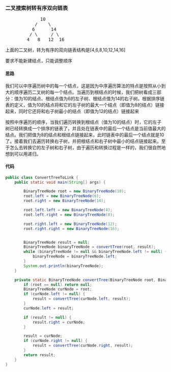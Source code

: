 ### 二叉搜索树转有序双向链表

<pre>
             10
           /    \
          6      14
         / \     / \
        4   8   12  16 
</pre>

上面的二叉树，转为有序的双向链表结构是[4,6,8,10,12,14,16]

要求不能新建结点，只能调整顺序

#### 思路

我们可以中序遍历树中的每一个结点，这是因为中序遍历算法的特点是按照从小到大的顺序遍历二叉树的每一个结点。当遍历到根结点的时候，我们把树看成三部分：值为10的结点、根结点值为6的左子树、根结点值为14的右子树。根据排序链表的定义，值为10的结点将和它的左子树的最大一个结点（即值为8的结点）链接起来，同时它还将和右子树最小的结点（即值为12的结点）链接起来

按照中序遍历的顺序，当我们遍历转换到根结点（值为10的结点）时，它的左子树已经转换成一个排序的链表了，并且处在链表中的最后一个结点是当前值最大的结点。我们把值为8的结点和根结点链接起来，此时链表中的最后一个结点就是10了。接着我们去遍历转换右子树，并把根结点和右子树中最小的结点链接起来。至于怎么去转换它的左子树和右子树，由于遍历和转换过程是一样的，我们很自然地想到可以用递归。

#### 代码

```java
public class ConvertTreeToLink {
    public static void main(String[] args) {

        BinaryTreeNode root = new BinaryTreeNode(10);
        root.left = new BinaryTreeNode(6);
        root.right = new BinaryTreeNode(14);

        root.left.left = new BinaryTreeNode(4);
        root.left.right = new BinaryTreeNode(8);

        root.right.left = new BinaryTreeNode(12);
        root.right.right = new BinaryTreeNode(16);


        BinaryTreeNode result = null;
        BinaryTreeNode binaryTreeNode = convertTree(root, result);
        while (binaryTreeNode != null && binaryTreeNode.left != null) {
            binaryTreeNode = binaryTreeNode.left;
        }
        System.out.println(binaryTreeNode);
    }

    private static BinaryTreeNode convertTree(BinaryTreeNode root, BinaryTreeNode result) {
        if (root == null) return null;
        BinaryTreeNode curNode = root;
        if (curNode.left != null) {
            result = convertTree(curNode.left, result);
        }
        curNode.left = result;

        if (result != null) {
            result.right = curNode;
        }

        result = curNode;
        if (curNode.right != null) {
            result = convertTree(curNode.right, result);
        }
        return result;
    }
}
```
